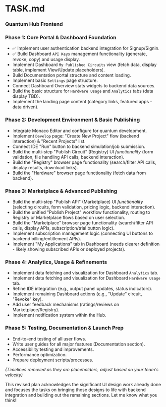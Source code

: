 # TASK.md

### Quantum Hub Frontend

### Phase 1: Core Portal & Dashboard Foundation
*   ✅ Implement user authentication backend integration for Signup/Signin.
*   ✅ Build Dashboard `API Keys` management functionality (generate, revoke, copy) and usage display.
*   Implement Dashboard `My Published Circuits` view (fetch data, display table, implement View/Update placeholders).
*   Build Documentation portal structure and content loading.
*   Implement basic `Settings` page structure.
*   Connect Dashboard Overview stats widgets to backend data sources.
*   Build the basic structure for `Hardware Usage` and `Analytics` tabs (data display TBD).
*   Implement the landing page content (category links, featured apps - data driven).

### Phase 2: Development Environment & Basic Publishing
*   Integrate Monaco Editor and configure for quantum development.
*   Implement `Develop` page: "Create New Project" flow (backend interaction) & "Recent Projects" list.
*   Connect IDE "Run" button to backend simulation/job submission.
*   Build the multi-step "Publish Circuit" (Registry) UI *functionality* (form validation, file handling API calls, backend interaction).
*   Build the "Registry" browser page functionality (search/filter API calls, display results, download links).
*   Build the "Hardware" browser page functionality (fetch data from backend).

### Phase 3: Marketplace & Advanced Publishing
*   Build the multi-step "Publish API" (Marketplace) UI *functionality* (selecting circuits, form validation, pricing logic, backend interaction).
*   Build the unified "Publish Project" workflow functionality, routing to Registry or Marketplace flows based on user selection.
*   Build the "Marketplace" browser page functionality (search/filter API calls, display APIs, subscription/trial button logic).
*   Implement subscription management logic (connecting UI buttons to backend billing/entitlement APIs).
*   Implement "My Applications" tab in Dashboard (needs clearer definition - likely showing subscribed APIs or deployed projects).

### Phase 4: Analytics, Usage & Refinements
*   Implement data fetching and visualization for Dashboard `Analytics` tab.
*   Implement data fetching and visualization for Dashboard `Hardware Usage` tab.
*   Refine IDE integration (e.g., output panel updates, status indicators).
*   Implement remaining Dashboard actions (e.g., "Update" circuit, "Revoke" key).
*   Add user feedback mechanisms (ratings/reviews on Marketplace/Registry).
*   Implement notification system within the Hub.

### Phase 5: Testing, Documentation & Launch Prep
*   End-to-end testing of all user flows.
*   Write user guides for all major features (Documentation section).
*   Accessibility testing and improvements.
*   Performance optimization.
*   Prepare deployment scripts/processes.

*(Timelines removed as they are placeholders, adjust based on your team's velocity)*

This revised plan acknowledges the significant UI design work already done and focuses the tasks on bringing those designs to life with backend integration and building out the remaining sections. Let me know what you think!
